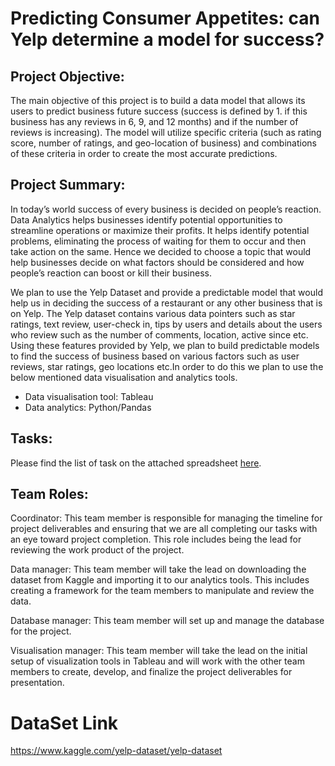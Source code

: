 # Predicting Consumer Appetites: can Yelp determine a model for success? 

## Project Objective:
The main objective of this project is to build a data model that allows its users to predict business future success (success is defined by 1. if this business has any reviews in 6, 9, and 12 months) and if the number of reviews is increasing). The model will utilize specific criteria (such as rating score, number of ratings, and geo-location of business) and combinations of these criteria in order to create the most accurate predictions.

## Project Summary: 
In today’s world success of every business is decided on people’s reaction. 
Data Analytics helps businesses identify potential opportunities to streamline operations or maximize their profits. It helps identify potential problems, eliminating the process of waiting for them to occur and then take action on the same. Hence we decided to choose a topic that would help businesses decide on what factors should be considered and how people’s reaction can boost or kill their business.  

We plan to use the Yelp Dataset and provide a predictable model that would help us in deciding the success of a restaurant or any other business that is on Yelp.
The Yelp dataset contains various data pointers such as star ratings, text review, user-check in, tips by users and details about the users who review such as the number of comments, location, active since etc. Using these features provided by Yelp, we plan to build predictable models to find the success of business based on various factors such as user reviews, star ratings, geo locations etc.In order to do this we plan to use the below mentioned data visualisation and analytics tools.

 - Data visualisation tool: Tableau
 - Data analytics: Python/Pandas

## Tasks: 

Please find the list of task on the attached spreadsheet [here](https://docs.google.com/spreadsheets/d/1fPX_p8jffdtw3mLyZxuM26aUm1Q2cLne38xTpZz8zlM/edit#gid=0).

## Team Roles:

Coordinator: This team member is responsible for managing the timeline for project deliverables and ensuring that we are all completing our tasks with an eye toward project completion. This role includes being the lead for reviewing the work product of the project.
 
Data manager: This team member will take the lead on downloading the dataset from Kaggle and importing it to our analytics tools. This includes creating a framework for the team members to manipulate and review the data. 

Database manager: This team member will set up and manage the database for the project.

Visualisation manager: This team member will take the lead on the initial setup of visualization tools in Tableau and will work with the other team members to create, develop, and finalize the project deliverables for presentation.

# DataSet Link
https://www.kaggle.com/yelp-dataset/yelp-dataset
